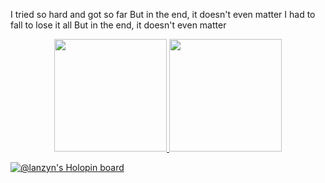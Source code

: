 I tried so hard and got so far
But in the end, it doesn't even matter
I had to fall to lose it all
But in the end, it doesn't even matter

<div align="center">
   <a href="https://github.com/lanzyn">
      
  <img height="180em" src="https://github-readme-stats.vercel.app/api?username=lanzyn&show_icons=true&theme=tokyonight&include_all_commits=true&count_private=true"/>
  <img height="180em" src="https://github-readme-stats.vercel.app/api/top-langs/?username=lanzyn&layout=compact&langs_count=7&theme=tokyonight"/>
  
</div>

[![@lanzyn's Holopin board](https://holopin.me/lanzyn)](https://holopin.io/@lanzyn)
